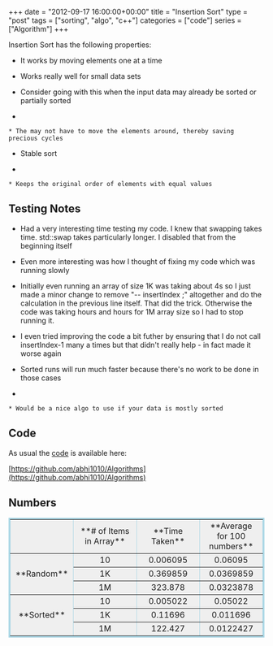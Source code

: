 +++
date = "2012-09-17 16:00:00+00:00"
title = "Insertion Sort"
type = "post"
tags = ["sorting", "algo", "c++"]
categories = ["code"]
series = ["Algorithm"]
+++

Insertion Sort has the following properties:



	
  * It works by moving elements one at a time

	
  * Works really well for small data sets

	
  * Consider going with this when the input data may already be sorted or partially sorted

	
  * 

	
    * The may not have to move the elements around, thereby saving precious cycles




	
  * Stable sort

	
  * 

	
    * Keeps the original order of elements with equal values





<!-- more -->


## Testing Notes





	
  * Had a very interesting time testing my code. I knew that swapping takes time. std::swap takes particularly longer. I disabled that from the beginning itself

	
  * Even more interesting was how I thought of fixing my code which was running slowly

	
  * Initially even running an array of size 1K was taking about 4s so I just made a minor change to remove "-- insertIndex ;" altogether and do the calculation in the previous line itself. That did the trick. Otherwise the code was taking hours and hours for 1M array size so I had to stop running it.

	
  * I even tried improving the code a bit futher by ensuring that I do not call insertIndex-1 many a times but that didn't really help - in fact made it worse again

	
  * Sorted runs will run much faster because there's no work to be done in those cases

	
  * 

	
    * Would be a nice algo to use if your data is mostly sorted







## Code


As usual the [code](https://github.com/abhi1010/Algorithms/blob/master/Algo_codes/InsertionSort.cpp) is available here:

[https://github.com/abhi1010/Algorithms](https://github.com/abhi1010/Algorithms)


## Numbers


<table style="text-align:center;background-color:#efefef;width:100%;border-collapse:collapse;border:lightblue solid;" border="1" >
<tbody >
<tr >

<td style="width:25%;" >
</td>

<td style="width:25%;" >**# of Items in Array**
</td>

<td style="width:25%;" >**Time Taken**
</td>

<td style="width:25%;" >**Average for 100 numbers**
</td>
</tr>
<tr >

<td rowspan="3" >**Random**
</td>

<td >10
</td>

<td >0.006095
</td>

<td >0.06095
</td>
</tr>
<tr >

<td >1K
</td>

<td >0.369859
</td>

<td >0.0369859
</td>
</tr>
<tr >

<td >1M
</td>

<td >323.878
</td>

<td >0.0323878
</td>
</tr>
<tr >

<td rowspan="3" >**Sorted**
</td>

<td >10
</td>

<td >0.005022
</td>

<td >0.05022
</td>
</tr>
<tr >

<td >1K
</td>

<td >0.11696
</td>

<td >0.011696
</td>
</tr>
<tr >

<td >1M
</td>

<td >122.427
</td>

<td >0.0122427
</td>
</tr>
</tbody>
</table>
